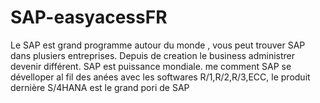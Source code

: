 # SAP-easyacessFR
Le SAP est grand programme autour du monde , vous peut trouver SAP dans plusiers entreprises. Depuis de creation le business administrer devenir différent. SAP est puissance mondiale.
me comment SAP se dévelloper al fil des anées avec les softwares R/1,R/2,R/3,ECC, le produit dernière S/4HANA est le grand pori de SAP
